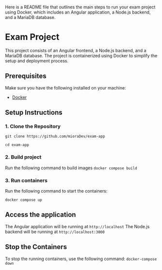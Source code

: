 Here is a README file that outlines the main steps to run your exam project using Docker, which includes an Angular application, a Node.js backend, and a MariaDB database.

# Exam Project

This project consists of an Angular frontend, a Node.js backend, and a MariaDB database. The project is containerized using Docker to simplify the setup and deployment process.

## Prerequisites

Make sure you have the following installed on your machine:

- [Docker](https://www.docker.com/)

## Setup Instructions

### 1. Clone the Repository
`git clone https://github.com/mioraDev/exam-app`

`cd exam-app`

### 2. Build project
Run the following command to build images
`docker compose build`

### 3. Run containers
Run the following command to start the containers:

`docker compose up`

## Access the application
The Angular application will be running at `http://localhost`
The Node.js backend will be running at `http://localhost:3000`

## Stop the Containers
To stop the running containers, use the following command:
`docker-compose down`



